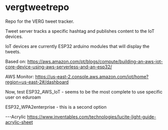 # vergtweetrepo
Repo for the VERG tweet tracker.


Tweet server tracks a specific hashtag and publishes content to the IoT devices. 

IoT devices are currently ESP32 arduino modules that will display the tweets.


Based on:
https://aws.amazon.com/pt/blogs/compute/building-an-aws-iot-core-device-using-aws-serverless-and-an-esp32/


AWS Monitor: https://us-east-2.console.aws.amazon.com/iot/home?region=us-east-2#/dashboard


Now, test 
ESP32_AWS_IoT - seems to be the most complete to use specific user on eduroam

ESP32_WPA2enterprise - this is a second option



---Acrylic 
https://www.inventables.com/technologies/lucite-light-guide-acrylic-sheet


